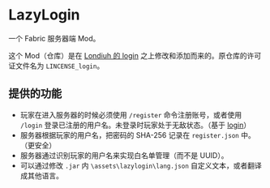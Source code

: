 # LazyLogin

一个 Fabric 服务器端 Mod。

这个 Mod（仓库）是在 [Londiuh 的 login](https://github.com/Londiuh/login) 之上修改和添加而来的。原仓库的许可证文件名为 `LINCENSE_login`。

## 提供的功能

- 玩家在进入服务器的时候必须使用 `/register` 命令注册账号，或者使用 `/login` 登录已注册的用户名。未登录时玩家处于无敌状态。（基于 [login](https://github.com/Londiuh/login)）
- 服务器根据玩家的用户名，把密码的 SHA-256 记录在 `register.json` 中。（更安全）
- 服务器通过识别玩家的用户名来实现白名单管理（而不是 UUID）。
- 可以通过修改 `.jar` 内 `\assets\lazylogin\lang.json` 自定义文本，或者翻译成其他语言。
